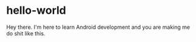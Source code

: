 # hello-world
Hey there. I'm here to learn Android development and you are making me do shit like this.
